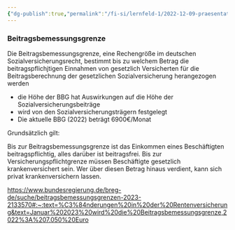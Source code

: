```yaml
---
{"dg-publish":true,"permalink":"/fi-si/lernfeld-1/2022-12-09-praesentation-krankenversicherung/beitragsbemessungsgrenze/"}
---
```




### Beitragsbemessungsgrenze

Die Beitragsbemessungsgrenze, eine Rechengröße im deutschen Sozialversicherungsrecht, bestimmt bis zu welchem Betrag die beitragspflichjtigen Einnahmen von gesetzlich Versicherten für die Beitragsberechnung der gesetzlichen Sozialversicherung herangezogen werden

- die Höhe der BBG hat Auswirkungen auf die Höhe der Sozialversicherungsbeiträge
- wird von den Sozialversicherungsträgern festgelegt
- Die aktuelle BBG (2022) beträgt 6900€/Monat

Grundsätzlich gilt:

Bis zur Beitragsbemessungsgrenze ist das Einkommen eines Beschäftigten beitragspflichtig, alles darüber ist beitragsfrei. 
Bis zur Versicherungspflichtgrenze müssen Beschäftigte gesetzlich krankenversichert sein. Wer über diesen Betrag hinaus verdient, kann sich privat krankenversichern lassen. 

https://www.bundesregierung.de/breg-de/suche/beitragsbemessungsgrenzen-2023-2133570#:~:text=%C3%84nderungen%20in%20der%20Rentenversicherung&text=Januar%202023%20wird%20die%20Beitragsbemessungsgrenze,2022%3A%207.050%20Euro